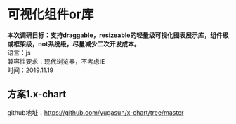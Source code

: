 # 可视化组件or库
<b>本次调研目标：支持draggable，resizeable的轻量级可视化图表展示库，组件级或框架级，not系统级，尽量减少二次开发成本。</b>  
语言：js  
兼容性要求：现代浏览器，不考虑IE  
时间：2019.11.19

## 方案1.x-chart
github地址：https://github.com/yugasun/x-chart/tree/master  
